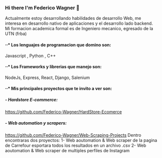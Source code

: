 ### Hi there I'm Federico Wagner 👋

Actualmente estoy desarrollando habilidades de desarrollo Web, me interesa en desarrollo nativo de aplicaciones y el desarrollo lado backend.
Mi formacion academica formal es de Ingeniero mecanico, egresado de la UTN (frba)

#### ⋅⋅* Los lenguajes de programacion que domino son:
  Javascript , Python , C++
  
#### ⋅⋅*  Los Frameworks y librerias que manejo son:
  NodeJs, Express, React, Django, Salenium
  
  #### ⋅⋅* Mis principales proyectos que te invito a ver son:
  
  ##### - Hardstore E-commerce:
  https://github.com/Federico-Wagner/HardStore-Ecomerce
  
  ##### - Web automation y scrapers:
  https://github.com/Federico-Wagner/Web-Scraping-Projects
  Dentro encontraras dos proyectos:
  1- Web aoutomation & Web scraper de la pagina de Carrefour esportara todos los resultados en un archivo .csv
  2- Web aoutomation & Web scraper de multiples perfiles de Instagram
  

<!--
**Federico-Wagner/Federico-Wagner** is a ✨ _special_ ✨ repository because its `README.md` (this file) appears on your GitHub profile.

Here are some ideas to get you started:

- 🔭 I’m currently working on ...
- 🌱 I’m currently learning ...
- 👯 I’m looking to collaborate on ...
- 🤔 I’m looking for help with ...
- 💬 Ask me about ...
- 📫 How to reach me: ...
- 😄 Pronouns: ...
- ⚡ Fun fact: ...
-->
